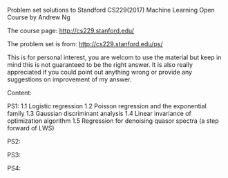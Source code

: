 Problem set solutions to Standford CS229(2017) Machine Learning Open Course by Andrew Ng

The course page: http://cs229.stanford.edu/

The problem set is from: http://cs229.stanford.edu/ps/

This is for personal interest, you are welcom to use the material but keep in mind this is not guaranteed to be the right answer. It is also really appreciated if you could point out anything wrong or provide any suggestions on improvement of my answer.

Content: 

PS1:
1.1 Logistic regression
1.2 Poisson regression and the exponential family
1.3 Gaussian discriminant analysis
1.4 Linear invariance of optimization algorithm
1.5 Regression for denoising quasor spectra (a step forward of LWS)


PS2:

PS3:

PS4: